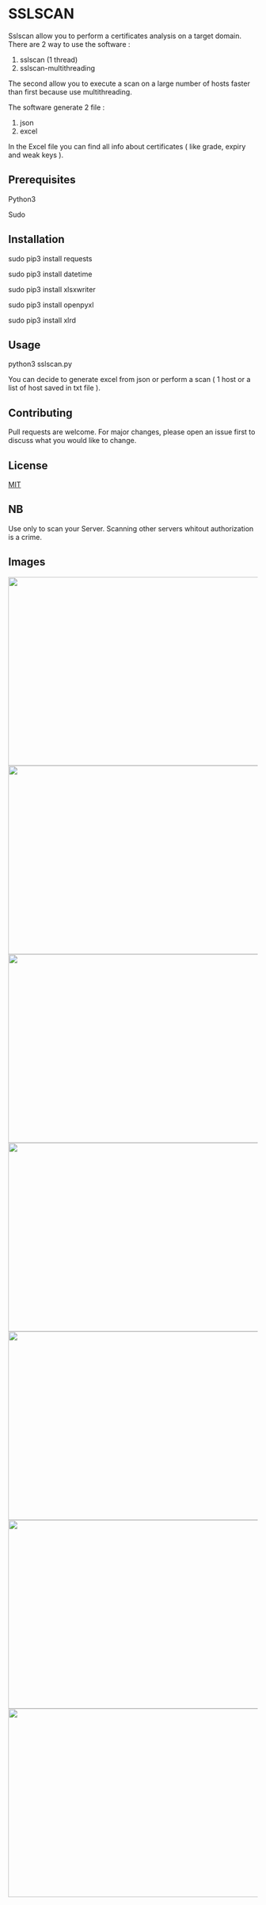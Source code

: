 # SSLSCAN

Sslscan allow you to perform a certificates analysis on a target domain. There are 2 way to use the software :

1) sslscan (1 thread)
2) sslscan-multithreading

The second allow you to execute a scan on a large number of hosts faster than first because use multithreading. 

The software generate 2 file :

1) json
2) excel 

In the Excel file you can find all info about certificates ( like grade, expiry and weak keys ).


## Prerequisites

Python3

Sudo


## Installation

sudo pip3 install requests

sudo pip3 install datetime

sudo pip3 install xlsxwriter

sudo pip3 install openpyxl

sudo pip3 install xlrd


## Usage

python3 sslscan.py

You can decide to generate excel from json or perform a scan ( 1 host or a list of host saved in txt file ).

## Contributing
Pull requests are welcome. For major changes, please open an issue first to discuss what you would like to change.

## License
[MIT](https://github.com/jhacker91/sslscan/blob/master/License.txt)

## NB
Use only to scan your Server. Scanning other servers whitout authorization is a crime.

## Images

<img src="images/o.png" width="550" height="380">
<img src="images/1.png" width="550" height="380">
<img src="images/2.png" width="550" height="380">
<img src="images/ex1.png" width="550" height="380">
<img src="images/ex2.png" width="550" height="380">
<img src="images/ex3.png" width="550" height="380">
<img src="images/js.png" width="550" height="380">


